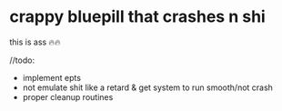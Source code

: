 # crappy bluepill that crashes n shi

this is ass 🔥🔥

//todo:
- implement epts
- not emulate shit like a retard & get system to run smooth/not crash
- proper cleanup routines